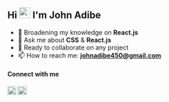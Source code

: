 ## Hi <img src="https://media.giphy.com/media/hvRJCLFzcasrR4ia7z/giphy.gif" width="25px"> I'm John Adibe

- 🌱 Broadening my knowledge on **React.js**
- 💬 Ask me about **CSS** & **React.js** 
- 👯 Ready to collaborate on any project
- 📫 How to reach me: **johnadibe450@gmail.com**
<!-- ⚡ Fun fact: -->

#### Connect with me

[<img align="left" alt="johnadibe | LinkedIn" width="20px" src="https://image.flaticon.com/icons/png/512/1409/1409945.png" />][linkedin]
[<img align="left" alt="johnphealipto | Twitter" width="20px" src="https://tutuldevs.github.io/frontloops-photo/loop1/twitter.svg" />][twitter]

[linkedin]: https://www.linkedin.com/in/johnadibe/
[twitter]: https://twitter.com/johnphealipto

<!-- **johnphealipto/johnphealipto**  ✨ _special_ ✨ -->
<!-- Here are some ideas to get you started: -->

<!-- - 👯 I’m looking to collaborate on ...
- 🤔 I’m looking for help with ...
- 😄 Pronouns: ... -->
